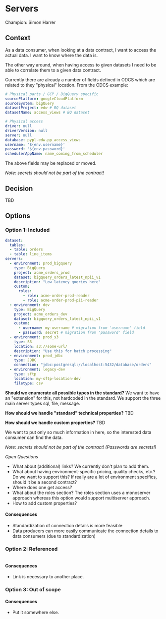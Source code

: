 # Servers

Champion: Simon Harrer

## Context

As a data consumer, when looking at a data contract, I want to access the actual data. I want to know where the data is.

The other way around, when having access to given datasets I need to be able to correlate them to a given data contract.

Currently there are already a number of fields defined in ODCS which are related to they "physical" location.  From the ODCS  example:

```yaml
# Physical parts / GCP / BigQuery specific
sourcePlatform: googleCloudPlatform
sourceSystem: bigQuery
datasetProject: edw # BQ dataset
datasetName: access_views # BQ dataset

# Physical access
driver: null
driverVersion: null
server: null
database: pypl-edw.pp_access_views
username: '${env.username}'
password: '${env.password}'
schedulerAppName: name_coming_from_scheduler
```

The above fields may be replaced or moved.

*Note: secrets should not be part of the contract!*

## Decision

TBD

## Options

### Option 1: Included

```yaml
dataset:
  tables:
  - table: orders
  - table: line_items
servers:
  - environment: prod_bigquery
    type: BigQuery
    project: acme_orders_prod
    dataset: bigquery_orders_latest_npii_v1
    description: "Low latency queries here"
    custom:
      roles:
        - role: acme-order-prod-reader
        - role: acme-order-prod-pii-reader
  - environment: dev
    type: BigQuery
    project: acme_orders_dev
    dataset: bigquery_orders_latest_npii_v1
    custom:
      - username: my-username # migration from 'username' field
      - password: secret # migration from 'password' field
  - environment: prod_s3
    type: S3
    location: s3://some-url/
    description: "Use this for batch processing"
  - environment: prod_jdbc
    type: JDBC
    connection: "jdbc:postgresql://localhost:5432/database/orders"
  - environment: legacy-dev
    type: sftp
    location: my-sftp-location-dev
    filetype: csv
```


**Should we enumerate all possible types in the standard?** We want to have an "extension" for this, not hardcoded in the standard. We support the three main server types sql, file, message.

**How should we handle "standard" technical properties?** TBD

**How should we handle custom properties?** TBD


We want to put only so much information in here, so the interested data consumer can find the data.

*Note: secrets should not be part of the contract! (Passwords are secrets!)*

*Open Questions*

- What about (additional) links? We currently don't plan to add them.
- What about having environment-specific pricing, quality checks, etc.? Do we want to support this? If really are a lot of environment specifics, should it be a second contract?
- Where does one get access?
- What about the roles section? The roles section uses a monoserver approach whereas this option would support multiserver approach.
- How to add custom properties?

#### Consequences
- Standardization of connection details is more feasible
- Data producers can more easily communicate the connection details to data consumers (due to standardization)



### Option 2: Referenced

```yaml

```

#### Consequences
- Link is necessary to another place.


### Option 3: Out of scope

#### Consequences
- Put it somewhere else.

